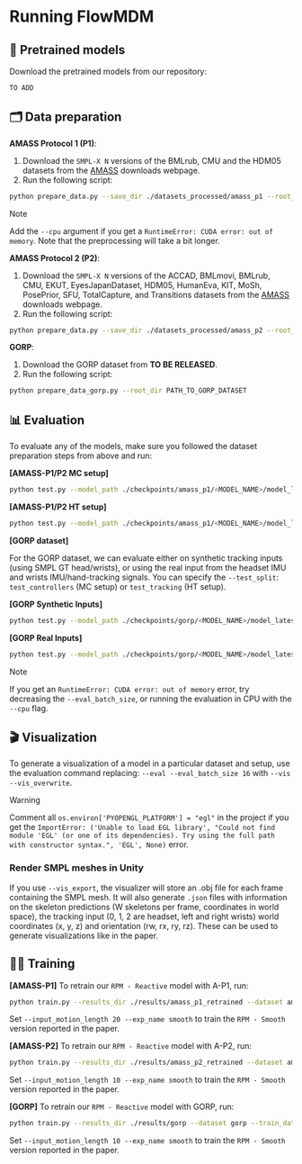 
# Running FlowMDM

## 💾 Pretrained models

Download the pretrained models from our repository:

```bash
TO ADD
```

## 🗂️ Data preparation

<!-- <details> -->

**AMASS Protocol 1 (P1)**:

1. Download the `SMPL-X N` versions of the BMLrub, CMU and the HDM05 datasets from the [AMASS](https://amass.is.tue.mpg.de/download.php) downloads webpage.
2. Run the following script:

```bash
python prepare_data.py --save_dir ./datasets_processed/amass_p1 --root_dir PATH_TO_AMASS_DATASET --splits_dir prepare_data/amass_p1 --out_fps 60
```

> [!NOTE]
> Add the `--cpu` argument if you get a `RuntimeError: CUDA error: out of memory`. Note that the preprocessing will take a bit longer.

**AMASS Protocol 2 (P2)**:

1. Download the `SMPL-X N` versions of the ACCAD, BMLmovi, BMLrub, CMU, EKUT, EyesJapanDataset, HDM05, HumanEva, KIT, MoSh, PosePrior, SFU, TotalCapture, and Transitions datasets from the [AMASS](https://amass.is.tue.mpg.de/download.php) downloads webpage.
2. Run the following script:

```bash
python prepare_data.py --save_dir ./datasets_processed/amass_p2 --root_dir PATH_TO_AMASS_DATASET --splits_dir prepare_data/amass_p2 --out_fps 30
```

**GORP**:

1. Download the GORP dataset from **TO BE RELEASED**.
2. Run the following script:

```bash
python prepare_data_gorp.py --root_dir PATH_TO_GORP_DATASET
```

<!-- </details> -->


## 📊 Evaluation

To evaluate any of the models, make sure you followed the dataset preparation steps from above and run:

**[AMASS-P1/P2 MC setup]**
```bash
python test.py --model_path ./checkpoints/amass_p1/<MODEL_NAME>/model_latest.pt --eval --eval_batch_size 16
```

**[AMASS-P1/P2 HT setup]**
```bash
python test.py --model_path ./checkpoints/amass_p1/<MODEL_NAME>/model_latest.pt --eval --eval_batch_size 16 --eval_gap_config hand_tracking
```

**[GORP dataset]**

For the GORP dataset, we can evaluate either on synthetic tracking inputs (using SMPL GT head/wrists), or using the real input from the headset IMU and wrists IMU/hand-tracking signals. You can specify the `--test_split`: `test_controllers` (MC setup) or `test_tracking` (HT setup).

**[GORP Synthetic Inputs]**
```bash
python test.py --model_path ./checkpoints/gorp/<MODEL_NAME>/model_latest.pt --eval --eval_batch_size 16 --eval_gap_config real_input --test_split TEST_SPLIT
```

**[GORP Real Inputs]**
```bash
python test.py --model_path ./checkpoints/gorp/<MODEL_NAME>/model_latest.pt --eval --eval_batch_size 16 --eval_gap_config real_input --test_split TEST_SPLIT --use_real_input --input_conf_threshold 0.8
```

> [!NOTE]
> If you get an `RuntimeError: CUDA error: out of memory` error, try decreasing the `--eval_batch_size`, or running the evaluation in CPU with the `--cpu` flag.


## 🎬 Visualization

To generate a visualization of a model in a particular dataset and setup, use the evaluation command replacing:
`--eval --eval_batch_size 16`
with
`--vis --vis_overwrite`.

> [!WARNING]
> Comment all `os.environ['PYOPENGL_PLATFORM'] = "egl"` in the project if you get the `ImportError: ('Unable to load EGL library', "Could not find module 'EGL' (or one of its dependencies). Try using the full path with constructor syntax.", 'EGL', None)` error.


### Render SMPL meshes in Unity

If you use `--vis_export`, the visualizer will store an .obj file for each frame containing the SMPL mesh. It will also generate `.json` files with information on the skeleton predictions (W skeletons per frame, coordinates in world space), the tracking input (0, 1, 2 are headset, left and right wrists) world coordinates (x, y, z) and orientation (rw, rx, ry, rz). These can be used to generate visualizations like in the paper.


## 🏋️‍♂️ Training

**[AMASS-P1]** To retrain our `RPM - Reactive` model with A-P1, run:

```bash
python train.py --results_dir ./results/amass_p1_retrained --dataset amass_p1 --train_dataset_repeat_times 100 --batch_size 512 --input_motion_length 10 --exp_name reactive --rolling_fr_frames 60 --rolling_motion_ctx 10 --rolling_sparse_ctx 10 --loss_velocity 1 --loss_fk 1 --loss_fk_vel 1 --overwrite
```

Set `--input_motion_length 20 --exp_name smooth` to train the `RPM - Smooth` version reported in the paper.

**[AMASS-P2]** To retrain our `RPM - Reactive` model with A-P2, run:

```bash
python train.py --results_dir ./results/amass_p2_retrained --dataset amass_p2 --train_dataset_repeat_times 100 --batch_size 512 --input_motion_length 10 --exp_name reactive --rolling_fr_frames 30 --rolling_motion_ctx 10 --rolling_sparse_ctx 10 --loss_velocity 1 --loss_fk 1 --loss_fk_vel 1 --overwrite
```
Set `--input_motion_length 10 --exp_name smooth` to train the `RPM - Smooth` version reported in the paper.

**[GORP]** To retrain our `RPM - Reactive` model with GORP, run:

```bash
python train.py --results_dir ./results/gorp --dataset gorp --train_dataset_repeat_times 100 --batch_size 512 --input_motion_length 10 --exp_name reactive --rolling_fr_frames 30 --rolling_motion_ctx 10 --rolling_sparse_ctx 10 --loss_velocity 1 --loss_fk 1 --loss_fk_vel 1 --overwrite
```
Set `--input_motion_length 10 --exp_name smooth` to train the `RPM - Smooth` version reported in the paper.
